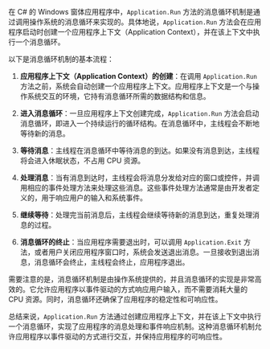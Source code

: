 在 C# 的 Windows 窗体应用程序中，`Application.Run` 方法的消息循环机制是通过调用操作系统的消息循环来实现的。具体地说，`Application.Run` 方法会在应用程序启动时创建一个应用程序上下文（Application Context），并在该上下文中执行一个消息循环。

以下是消息循环机制的基本流程：

1. **应用程序上下文（Application Context）的创建**：在调用 `Application.Run` 方法之前，系统会自动创建一个应用程序上下文。应用程序上下文是一个与操作系统交互的环境，它持有消息循环所需的数据结构和信息。

2. **进入消息循环**：一旦应用程序上下文创建完成，`Application.Run` 方法会启动消息循环，即进入一个持续运行的循环结构。在消息循环中，主线程会不断地等待新的消息。

3. **等待消息**：主线程在消息循环中等待消息的到达。如果没有消息到达，主线程将会进入休眠状态，不占用 CPU 资源。

4. **处理消息**：当有消息到达时，主线程会将消息分发给对应的窗口或控件，并调用相应的事件处理方法来处理这些消息。这些事件处理方法通常是由开发者定义的，用于响应用户的输入和系统事件。

5. **继续等待**：处理完当前消息后，主线程会继续等待新的消息到达，重复处理消息的过程。

6. **消息循环的终止**：当应用程序需要退出时，可以调用 `Application.Exit` 方法，或者用户关闭应用程序窗口时，系统会发送退出消息。一旦接收到退出消息，消息循环会终止，主线程会终止，应用程序退出。

需要注意的是，消息循环机制是由操作系统提供的，并且消息循环的实现是非常高效的。它允许应用程序以事件驱动的方式响应用户输入，而不需要消耗大量的 CPU 资源。同时，消息循环还确保了应用程序的稳定性和可响应性。

总结来说，`Application.Run` 方法通过创建应用程序上下文，并在该上下文中执行一个消息循环，实现了应用程序的消息处理和事件响应机制。这种消息循环机制允许应用程序以事件驱动的方式进行交互，并保持应用程序的可响应性。
